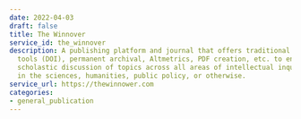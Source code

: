```yaml
---
date: 2022-04-03
draft: false
title: The Winnover
service_id: the_winnover
description: A publishing platform and journal that offers traditional scholarly publishing
  tools (DOI), permanent archival, Altmetrics, PDF creation, etc. to enable rigorous
  scholastic discussion of topics across all areas of intellectual inquiry, whether
  in the sciences, humanities, public policy, or otherwise.
service_url: https://thewinnower.com
categories:
- general_publication
---
```



